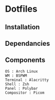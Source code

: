 # Dotfiles

## Installation 

## Dependancies

## Components
    OS : Arch Linux
    WM : BSPWM
    Terminal : Alacritty
    Shell : Zsh
    Panel : Polybar
    Compositor : Picom
